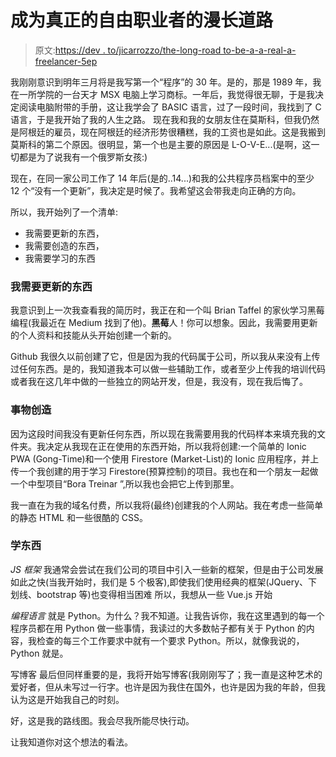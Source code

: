 # 成为真正的自由职业者的漫长道路

> 原文:[https://dev . to/jicarrozzo/the-long-road to-be-a-a-real-a-freelancer-5ep](https://dev.to/jicarrozzo/the-long-road-to-become-a-real-freelancer-5ep)

我刚刚意识到明年三月将是我写第一个“程序”的 30 年。是的，那是 1989 年，我在一所学院的一台天才 MSX 电脑上学习商标。一年后，我觉得很无聊，于是我决定阅读电脑附带的手册，这让我学会了 BASIC 语言，过了一段时间，我找到了 C 语言，于是我开始了我的人生之路。
现在我和我的女朋友住在莫斯科，但我仍然是阿根廷的雇员，现在阿根廷的经济形势很糟糕，我的工资也是如此。这是我搬到莫斯科的第二个原因。很明显，第一个也是主要的原因是 L-O-V-E...(是啊，这一切都是为了说我有一个俄罗斯女孩:)

现在，在同一家公司工作了 14 年后(是的..14...)和我的公共程序员档案中的至少 12 个“没有一个更新”，我决定是时候了。我希望这会带我走向正确的方向。

所以，我开始列了一个清单:

*   我需要更新的东西，
*   我需要创造的东西，
*   我需要学习的东西

### [](#things-i-need-to-update)我需要更新的东西

我意识到上一次我查看我的简历时，我正在和一个叫 Brian Taffel 的家伙学习黑莓编程(我最近在 Medium 找到了他)。**黑莓**人！你可以想象。因此，我需要用更新的个人资料和技能从头开始创建一个新的。

Github
我很久以前创建了它，但是因为我的代码属于公司，所以我从来没有上传过任何东西。是的，我知道我本可以做一些辅助工作，或者至少上传我的培训代码或者我在这几年中做的一些独立的网站开发，但是，我没有，现在我后悔了。

### [](#things-to-create)事物创造

因为这段时间我没有更新任何东西，所以现在我需要用我的代码样本来填充我的文件夹。我决定从我现在正在使用的东西开始，所以我将创建:一个简单的 Ionic PWA (Gong-Time)和一个使用 Firestore (Market-List)的 Ionic 应用程序，并上传一个我创建的用于学习 Firestore(预算控制)的项目。我也在和一个朋友一起做一个中型项目“Bora Treinar ”,所以我也会把它上传到那里。

我一直在为我的域名付费，所以我将(最终)创建我的个人网站。我在考虑一些简单的静态 HTML 和一些很酷的 CSS。

### [](#things-to-learn)学东西

*JS 框架*
我通常会尝试在我们公司的项目中引入一些新的框架，但是由于公司发展如此之快(当我开始时，我们是 5 个极客),即使我们使用经典的框架(JQuery、下划线、bootstrap 等)也变得相当困难
所以，我想从一些 Vue.js 开始

*编程语言*
就是 Python。为什么？我不知道。让我告诉你，我在这里遇到的每一个程序员都在用 Python 做一些事情，我读过的大多数帖子都有关于 Python 的内容，我检查的每三个工作要求中就有一个要求 Python。所以，就像我说的，Python 就是。

写博客
最后但同样重要的是，我将开始写博客(我刚刚写了；我一直是这种艺术的爱好者，但从未写过一行字。也许是因为我住在国外，也许是因为我的年龄，但我认为这是开始我自己的时刻。

好，这是我的路线图。我会尽我所能尽快行动。

让我知道你对这个想法的看法。